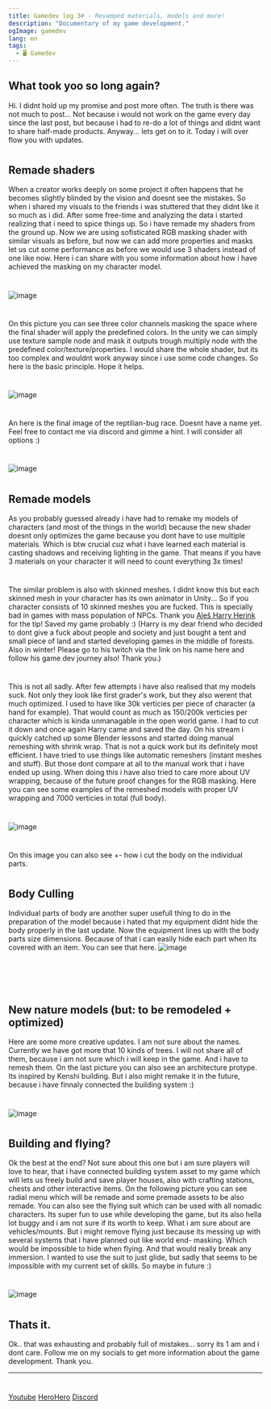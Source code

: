```yaml
---
title: Gamedev log 3# - Revamped materials, models and more!
description: "Documentary of my game development."
ogImage: gamedev
lang: en
tags:
  - 🖥️ Gamedev
---
```

## What took yoo so long again?
Hi.
I didnt hold up my promise and post more often. The truth is there was not much to post...
Not because i would not work on the game every day since the last post, but because i had to
re-do a lot of things and didnt want to share half-made products. Anyway... lets get on to it. 
Today i will over flow you with updates. 
#
## Remade shaders
When a creator works deeply on some project it often happens that he becomes slightly blinded
by the vision and doesnt see the mistakes. So when i shared my visuals to the friends i was
stuttered that they didnt like it so much as i did. After some free-time and analyzing the 
data i started realizing that i need to spice things up. So i have remade my shaders from the 
ground up. Now we are using sofisticated RGB masking shader with similar visuals as before, 
but now we can add more properties and masks let us cut some performance as before we would 
use 3 shaders instead of one like now. Here i can share with you some information about how i 
have achieved the masking on my character model.
# 
![image](../assets/images/masking.png)
#
On this picture you can see three color channels masking the space where the final shader will
apply the predefined colors. In the unity we can simply use texture sample node and mask it
outputs trough multiply node with the predefined color/texture/properties. I would share the
whole shader, but its too complex and wouldnt work anyway since i use some code changes. So
here is the basic principle. Hope it helps. 
#
![image](../assets/images/shader.png)
#
An here is the final image of the reptilian-bug race. Doesnt have a name yet. Feel free to 
contact me via discord and gimme a hint. I will consider all options :) 
#
![image](../assets/images/repti.png)
#
## Remade models
As you probably guessed already i have had to remake my models of characters (and most of the
things in the world) because the new shader doesnt only optimizes the game because you dont 
have to use multiple materials. Which is btw crucial cuz what i have learned each material 
is casting shadows and receiving lighting in the game. That means if you have 3 materials on
your character it will need to count everything 3x times! 
#
The similar problem is also with skinned meshes. I didnt know this but each skinned mesh in 
your character has its own animator in Unity... So if you character consists of 10 skinned meshes
you are fucked. This is specially bad in games with mass population of NPCs. 
Thank you [Aleš Harry Herink](https://www.twitch.tv/thecoffeeharry) for the tip! Saved my game probably :) 
(Harry is my dear friend who decided to dont give a fuck about people and society and just bought
a tent and small piece of land and started developing games in the middle of forests. Also in winter!
Please go to his twitch via the link on his name here and follow his game dev journey also! Thank you.)
#
This is not all sadly. After few attempts i have also realised that my models suck. Not only they look
like first grader's work, but they also werent that much optimized. I used to have like 30k verticies
per piece of character (a hand for example). That would count as much as 150/200k verticies per character
which is kinda unmanagable in the open world game. I had to cut it down and once again Harry came and saved
the day. On his stream i quickly catched up some Blender lessons and started doing manual remeshing with 
shrink wrap. That is not a quick work but its definitely most efficient. I have tried to use things like
automatic remeshers (instant meshes and stuff). But those dont compare at all to the manual work that i
have ended up using. When doing this i have also tried to care more about UV wrapping, because of the
future proof changes for the RGB masking. Here you can see some examples of the remeshed models with 
proper UV wrapping and 7000 verticies in total (full body).
#
![image](../assets/images/shrink.png)
#
On this image you can also see +- how i cut the body on the individual parts.
#
## Body Culling
Individual parts of body are another super usefull thing to do in the preparation of the model because
i hated that my equipment didnt hide the body properly in the last update. Now the equipment lines up
with the body parts size dimensions. Because of that i can easily hide each part when its covered with 
an item. You can see that here. 
![image](../assets/images/culling.png)
#
<br/><br/>
## New nature models (but: to be remodeled + optimized)
Here are some more creative updates.
I am not sure about the names. 
Currently we have got more that 10 kinds of trees. I will not share all of them, because i am not 
sure which i will keep in the game. And i have to remesh them. On the last picture you can also see
an architecture protype. Its inspired by Kenshi building. But i also might remake it in the future, 
because i have finnaly connected the building system :)
#
![image](../assets/images/models1.png)
#
## Building and flying?
Ok the best at the end? Not sure about this one but i am sure players will love to hear, that i have
connected building system asset to my game which will lets us freely build and save player houses, 
also with crafting stations, chests and other interactive items. On the following picture you can
see radial menu which will be remade and some premade assets to be also remade. 
You can also see the flying suit which can be used with all nomadic characters. Its super fun to use
while developing the game, but its also hella lot buggy and i am not sure if its worth to keep. 
What i am sure about are vehicles/mounts. But i might remove flying just because its messing up 
with several systems that i have planned out like world end- masking. Which would be impossible to hide
when flying. And that would really break any immersion. I wanted to use the suit to just glide, but sadly
that seems to be impossible with my current set of skills. So maybe in future :) 
#
![image](../assets/images/building.png)
#
## Thats it. 
Ok.. that was exhausting and probably full of mistakes... sorry its 1 am and i dont care. 
Follow me on my socials to get more information about the game development. Thank you. 

---
#
[Youtube](https://www.youtube.com/c/ViktorBřenekYT)
[HeroHero](https://herohero.co/viktorbrenek)
[Discord](https://discord.com/invite/2Uj6N5N)
